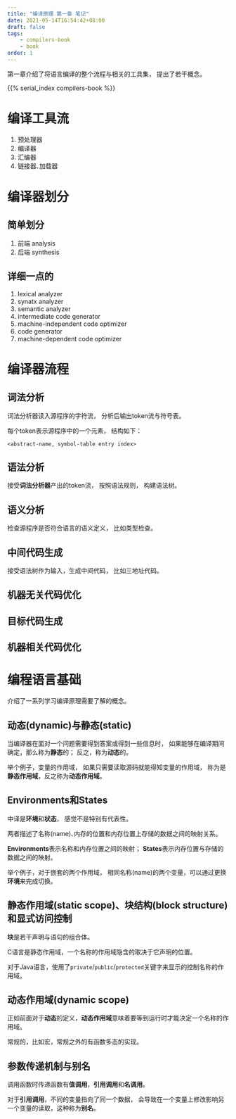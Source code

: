 ```yaml
---
title: "编译原理 第一章 笔记"
date: 2021-05-14T16:54:42+08:00
draft: false
tags:
    - compilers-book
    - book
order: 1
---
```


第一章介绍了将语言编译的整个流程与相关的工具集，
提出了若干概念。

{{% serial_index compilers-book %}}

# 编译工具流

1. 预处理器
1. 编译器
1. 汇编器
1. 链接器､加载器

# 编译器划分

## 简单划分

1. 前端 analysis
1. 后端 synthesis

## 详细一点的

1. lexical analyzer
1. synatx analyzer
1. semantic analyzer
1. intermediate code generator
1. machine-independent code optimizer
1. code generator
1. machine-dependent code optimizer

# 编译器流程

## 词法分析

词法分析器读入源程序的字符流，
分析后输出token流与符号表。

每个token表示源程序中的一个元素，
结构如下：

```plain
<abstract-name, symbol-table entry index>
```

## 语法分析

接受**词法分析器**产出的token流，
按照语法规则，
构建语法树。

## 语义分析

检查源程序是否符合语言的语义定义，
比如类型检查。

## 中间代码生成

接受语法树作为输入，生成中间代码，
比如三地址代码。

## 机器无关代码优化

## 目标代码生成

## 机器相关代码优化

# 编程语言基础

介绍了一系列学习编译原理需要了解的概念。

## 动态(dynamic)与静态(static)

当编译器在面对一个问题需要得到答案或得到一些信息时，
如果能够在编译期间确定，那么称为**静态**的；
反之，称为**动态**的。

举个例子，变量的作用域，
如果只需要读取源码就能得知变量的作用域，
称为是**静态作用域**，反之称为**动态作用域**。

## Environments和States

中译是**环境**和**状态**，
感觉不是特别有代表性。

两者描述了名称(name)､内存的位置和内存位置上存储的数据之间的映射关系。

**Environments**表示名称和内存位置之间的映射；
**States**表示内存位置与存储的数据之间的映射。

举个例子，对于嵌套的两个作用域，
相同名称(name)的两个变量，可以通过更换**环境**来完成切换。

## 静态作用域(static scope)、块结构(block structure)和显式访问控制

**块**是若干声明与语句的组合体。

C语言是静态作用域，一个名称的作用域隐含的取决于它声明的位置。

对于Java语言，使用了`private`/`public`/`protected`关键字来显示的控制名称的作用域。

## 动态作用域(dynamic scope)

正如前面对于**动态**的定义，**动态作用域**意味着要等到运行时才能决定一个名称的作用域。

常规的，比如宏，常规之外的有函数多态的实现。

## 参数传递机制与别名

调用函数时传递函数有**值调用**，**引用调用**和**名调用**。

对于**引用调用**，不同的变量指向了同一个数据，
会导致在一个变量上修改影响另一个变量的读取，这种称为**别名**。

